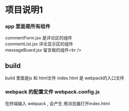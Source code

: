 项目说明1
===================================

###  app 里面是所有组件
commentForm.jsx  是评论区的组件<br />
commentList.jsx  评论显示区的组件<br />
messageBoard.jsx  留言板的组件\<br />

build
--------------------------
bulid 里面是js 和 html文件 index.html 是 webpack的入口文件

### webpack 的配置文件 webpack.config.js
在终端输入 webpack , 会产生 用浏览器打开index.html


